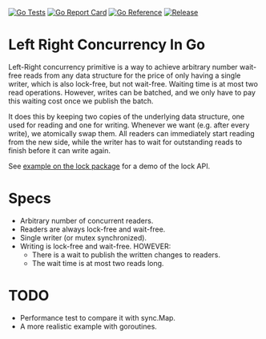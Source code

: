 [![Go Tests](https://github.com/bitstonks/leftright/actions/workflows/go.yml/badge.svg)](https://github.com/bitstonks/syndi/actions/workflows/go.yml)
[![Go Report Card](https://goreportcard.com/badge/github.com/bitstonks/leftright)](https://goreportcard.com/report/github.com/bitstonks/leftright)
[![Go Reference](https://pkg.go.dev/badge/github.com/bitstonks/leftright.svg)](https://pkg.go.dev/github.com/bitstonks/leftright)
[![Release](https://img.shields.io/github/release/bitstonks/leftright.svg)](https://github.com/bitstonks/leftright/releases/latest)

# Left Right Concurrency In Go

Left-Right concurrency primitive is a way to achieve arbitrary number wait-free reads from any data structure for the
price of only having a single writer, which is also lock-free, but not wait-free. Waiting time is at most two read
operations. However, writes can be batched, and we only have to pay this waiting cost once we publish the batch.

It does this by keeping two copies of the underlying data structure, one used for reading and one for writing. Whenever
we want (e.g. after every write), we atomically swap them. All readers can immediately start reading from the new side,
while the writer has to wait for outstanding reads to finish before it can write again.

See [example on the lock package][ex-link] for a demo of the lock API.

[ex-link]: https://pkg.go.dev/github.com/bitstonks/leftright/pkg/lock#example-package-Simple

# Specs
* Arbitrary number of concurrent readers.
* Readers are always lock-free and wait-free.
* Single writer (or mutex synchronized).
* Writing is lock-free and wait-free. HOWEVER:
   * There is a wait to publish the written changes to readers.
   * The wait time is at most two reads long.

# TODO
* Performance test to compare it with sync.Map.
* A more realistic example with goroutines.
